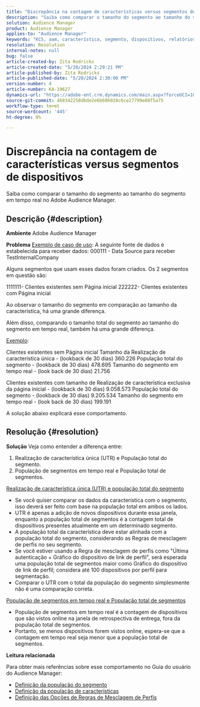 ```yaml
---
title: "Discrepância na contagem de características versus segmentos de dispositivos"
description: "Saiba como comparar o tamanho do segmento ao tamanho do segmento em tempo real no Adobe Audience Manager."
solution: Audience Manager
product: Audience Manager
applies-to: "Audience Manager"
keywords: "KCS, aam, característica, segmento, dispositivos, relatórios, realizações de características únicas, população total do segmento, população de segmentos em tempo real, população de características total, prática recomendada, discrepância, característica versus contagem de dispositivos de segmento, Adobe Audience Manager"
resolution: Resolution
internal-notes: null
bug: false
article-created-by: Zita Rodricks
article-created-date: "5/20/2024 2:29:21 PM"
article-published-by: Zita Rodricks
article-published-date: "5/20/2024 2:30:00 PM"
version-number: 4
article-number: KA-19627
dynamics-url: "https://adobe-ent.crm.dynamics.com/main.aspx?forceUCI=1&pagetype=entityrecord&etn=knowledgearticle&id=6c329356-b516-ef11-9f8a-6045bd006b25"
source-git-commit: 460342258dbde2e6b606028c6ce27799e08f5a75
workflow-type: tm+mt
source-wordcount: '445'
ht-degree: 0%

---
```


# Discrepância na contagem de características versus segmentos de dispositivos


Saiba como comparar o tamanho do segmento ao tamanho do segmento em tempo real no Adobe Audience Manager.

## Descrição {#description}


<b>Ambiente</b>
Adobe Audience Manager

<b>Problema</b>
<u>Exemplo de caso de uso</u>: A seguinte fonte de dados é estabelecida para receber dados: 000111 - Data Source para receber TestInternalCompany

Alguns segmentos que usam esses dados foram criados. Os 2 segmentos em questão são:

1111111- Clientes existentes sem Página inicial 222222- Clientes existentes com Página inicial

Ao observar o tamanho do segmento em comparação ao tamanho da característica, há uma grande diferença.

Além disso, comparando o tamanho total do segmento ao tamanho do segmento em tempo real, também há uma grande diferença.

<u>Exemplo</u>:

Clientes existentes sem Página inicial Tamanho da Realização de característica única - (lookback de 30 dias) 360.226 População total do segmento - (lookback de 30 dias) 478.695 Tamanho do segmento em tempo real - (look back de 30 dias) 21.756

Clientes existentes com tamanho de Realização de característica exclusiva da página inicial - (lookback de 30 dias) 9.058.573 População total do segmento - (lookback de 30 dias) 9.205.534 Tamanho do segmento em tempo real - (look back de 30 dias) 199.191



A solução abaixo explicará esse comportamento.


## Resolução {#resolution}


<b>Solução</b>
Veja como entender a diferença entre:
1. Realização de característica única (UTR) e População total do segmento.
2. População de segmentos em tempo real e População total de segmentos.



<u>Realização de característica única (UTR) e população total do segmento</u>

- Se você quiser comparar os dados da característica com o segmento, isso deverá ser feito com base na população total em ambos os lados.
- UTR é apenas a adição de novos dispositivos durante essa janela, enquanto a população total de segmentos é a contagem total de dispositivos presentes atualmente em um determinado segmento.
- A população total da característica deve estar alinhada com a população total do segmento, considerando as Regras de mesclagem de perfis no seu segmento.
- Se você estiver usando a Regra de mesclagem de perfis como &quot;Última autenticação + Gráfico do dispositivo de link de perfil&quot;, será esperada uma população total de segmentos maior como Gráfico do dispositivo de link de perfil; considera até 100 dispositivos por perfil para segmentação.
- Comparar o UTR com o total da população do segmento simplesmente não é uma comparação correta.




<u>População de segmentos em tempo real e População total de segmentos</u>

- População de segmentos em tempo real é a contagem de dispositivos que são vistos online na janela de retrospectiva de entrega, fora da população total de segmentos.
- Portanto, se menos dispositivos forem vistos online, espera-se que a contagem em tempo real seja menor que a população total de segmentos.




<b>Leitura relacionada</b>

Para obter mais referências sobre esse comportamento no Guia do usuário do Audience Manager:

- [Definição da população do segmento](https://experienceleague.adobe.com/docs/audience-manager/user-guide/features/segments/segment-builder-data.html?lang=en)
- [Definição da população de características](https://experienceleague.adobe.com/docs/audience-manager/user-guide/features/traits/trait-details-page.html?lang=pt-BR)
- [Definição das Opções de Regras de Mesclagem de Perfis](https://experienceleague.adobe.com/docs/audience-manager/user-guide/features/profile-merge-rules/merge-rule-definitions.html?lang=en)

